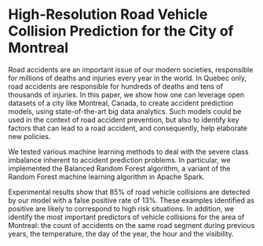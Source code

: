 # High-Resolution Road Vehicle Collision Prediction for the City of Montreal

Road accidents are an important issue of our modern societies, responsible
for millions of deaths and injuries every year in the world. In Quebec only, road accidents are responsible for hundreds of deaths and tens of thousands of injuries. 
In this paper, we show how one can leverage open datasets of a city like
Montreal, Canada, to create accident prediction models, using state-of-the-art
big data analytics.
Such models could be used in the context of road accident prevention, but also
to identify key factors that can lead to a road accident, and consequently, help
elaborate new policies.

We tested various machine learning methods to deal with the severe class imbalance inherent
to accident prediction problems. In particular, we implemented the Balanced Random Forest algorithm, a variant
of the Random Forest machine learning algorithm in Apache Spark.

Experimental results show that 85\% of road vehicle collisions are detected by our model with a false positive rate of 13\%. These examples identified as positive are likely to correspond to high risk situations.
In addition, we identify the most important predictors of vehicle collisions for the area of Montreal: the count of accidents on the same road segment during previous years, the temperature, the day of the year, the hour and the visibility.
